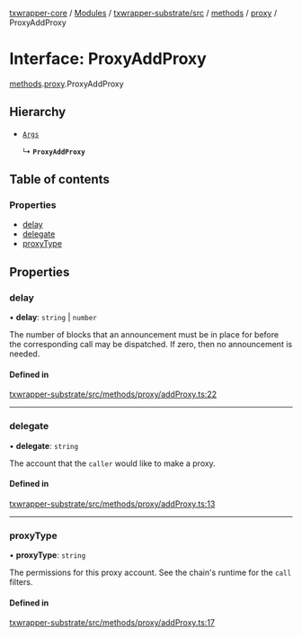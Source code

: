 [txwrapper-core](../README.md) / [Modules](../modules.md) / [txwrapper-substrate/src](../modules/txwrapper_substrate_src.md) / [methods](../modules/txwrapper_substrate_src.methods.md) / [proxy](../modules/txwrapper_substrate_src.methods.proxy.md) / ProxyAddProxy

# Interface: ProxyAddProxy

[methods](../modules/txwrapper_substrate_src.methods.md).[proxy](../modules/txwrapper_substrate_src.methods.proxy.md).ProxyAddProxy

## Hierarchy

- [`Args`](../modules/txwrapper_core_src.md#args)

  ↳ **`ProxyAddProxy`**

## Table of contents

### Properties

- [delay](txwrapper_substrate_src.methods.proxy.ProxyAddProxy.md#delay)
- [delegate](txwrapper_substrate_src.methods.proxy.ProxyAddProxy.md#delegate)
- [proxyType](txwrapper_substrate_src.methods.proxy.ProxyAddProxy.md#proxytype)

## Properties

### delay

• **delay**: `string` \| `number`

The number of blocks that an announcement must be in place for before the corresponding call
may be dispatched. If zero, then no announcement is needed.

#### Defined in

[txwrapper-substrate/src/methods/proxy/addProxy.ts:22](https://github.com/paritytech/txwrapper-core/blob/9387f90/packages/txwrapper-substrate/src/methods/proxy/addProxy.ts#L22)

___

### delegate

• **delegate**: `string`

The account that the `caller` would like to make a proxy.

#### Defined in

[txwrapper-substrate/src/methods/proxy/addProxy.ts:13](https://github.com/paritytech/txwrapper-core/blob/9387f90/packages/txwrapper-substrate/src/methods/proxy/addProxy.ts#L13)

___

### proxyType

• **proxyType**: `string`

The permissions for this proxy account. See the chain's runtime for the `call` filters.

#### Defined in

[txwrapper-substrate/src/methods/proxy/addProxy.ts:17](https://github.com/paritytech/txwrapper-core/blob/9387f90/packages/txwrapper-substrate/src/methods/proxy/addProxy.ts#L17)
